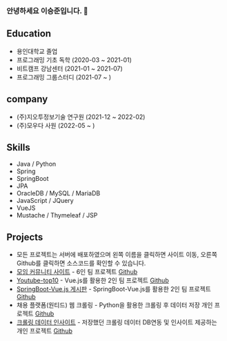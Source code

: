 ### 안녕하세요 이승준입니다. 👋

## Education
- 용인대학교 졸업
- 프로그래밍 기초 독학 (2020-03 ~ 2021-01)
- 비트캠프 강남센터 (2021-01 ~ 2021-07)
- 프로그래밍 그룹스터디 (2021-07 ~ )

## company
- (주)지오투정보기술 연구원 (2021-12 ~ 2022-02)
- (주)모우다 사원 (2022-05 ~ )

## Skills
- Java / Python
- Spring
- SpringBoot
- JPA
- OracleDB / MySQL / MariaDB
- JavaScript / JQuery
- VueJS
- Mustache / Thymeleaf / JSP

## Projects
- 모든 프로젝트는 서버에 배포하였으며 왼쪽 이름을 클릭하면 사이트 이동, 오른쪽 Github를 클릭하면 소스코드를 확인할 수 있습니다.
- [모임 커뮤니티 사이트](http://team1.space/chting) - 6인 팀 프로젝트        [Github](https://github.com/bestTeam1/ProjectChting)
- [Youtube-top10](https://zagg2732.github.io/youtube-top10/) - Vue.js를 활용한 2인 팀 프로젝트         [Github](https://github.com/Zagg2732/youtube-top10)
- [SpringBoot-Vue.js 게시판](http://team1.space/springboot-vuejs-board) - SpringBoot-Vue.js를 활용한  2인 팀 프로젝트        [Github](https://github.com/lsj-ksy/springboot-vue-board)
- 채용 플랫폼(원티드) 웹 크롤링 - Python을 활용한 크롤링 후 데이터 저장 개인 프로젝트       [Github](https://github.com/Zagg2732/wanted_trend)
- [크롤링 데이터 인사이트](http://wantedtrend.site/) - 저장했던 크롤링 데이터 DB연동 및 인사이트 제공하는 개인 프로젝트       [Github](https://github.com/Zagg2732/wanted_trend_web)
